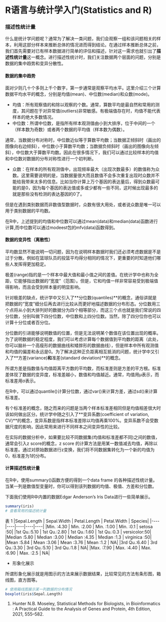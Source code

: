 # R语言与统计学入门(Statistics and R)

### 描述性统计量
什么是统计学问题呢？通常为了解决一类问题，我们会观察一组和该问题相关的样本，利用这部分样本来推断总体的情况进而得到结论。在通过样本推断总体之前，我们首先需要对已有样本数据进行简单的评估和描述，针对这一需求也就引出了**描述性统计量**这一概念。进行描述性统计时，我们关注数据两个层面的问题，分别是数据的集中趋势和变异分散性。

#### 数据的集中趋势
面对少则几十个多则上千个数字，第一步通常是观察平均水平。这里介绍三个计算数据平均水平的概念，分别是均值(mean)、中位数(median)和众数(mode)。
* 均值：所有观察值的和除以观察的个数。通常，算数平均是最自然和常用的测度，其问题在于对异常值(outliers)非常敏感。有极端值存在时，均值不能代表样本的绝大多数情况。
* 中位数：所谓中位数，是指所有样本观测值由小到大排序，位于中间的一个（样本数为奇数）或者两个数据的平均值（样本数为偶数）。

通常，当数据分布对称时，中位数近似等于算数平均数；当数据正倾斜时（画出的图像向右边倾斜），中位数小于算数平均数；当数据负倾斜时（画出的图像向左倾斜），中位数大于算数平均数。因此在很多情况下，我们可以通过比较样本的均值和中位数对数据的分布对称性进行一个初判断。

* 众数：在样本的所有观测值中，出现频率最大（出现次数最多）的数值称为众数。这里需要说明的是，当数据量很大而且数值不会多次重复出现时众数并不能给我带来太多的信息。比如当你计算上万个基因的表达量后，得到众数最可能的是0，因为每个基因的表达值或多或少都有一些不同，这时候出现最多的就是那些没有检测的表达基因的0了。

但是在遇到类别数据而非数值型数据时，众数有很大用处，或者说众数是唯一可以用于类别数据的平均数。

在R中，上述提到的均值和中位数可以通过mean(data)和median(data)函数进行计算,而中位数可以通过modeest包的mfv(data)函数得到。

#### 数据的变异性（离散性）
平均数显然不能说明一切问题，因为在说明样本数据时我们还必须考虑数据是不是过于分散。例如在篮球队员的投篮平均得分相同的情况下，更重要的时知道他们哪些人发挥得更加稳定。

极差(range)指的是一个样本中最大值和最小值之间的差值。在统计学中也称为全距，它能够指出数据的“宽度”（范围）。但是，它和均值一样非常容易受到极端值得影响，而且会受到样本量的明显影响。

针对极差的缺点，统计学中又引入了**分位数(quantiles)**的概念，通俗讲就是把数据的“宽度”细分后再去进行比较从而更好地描述数据的分布形态。分位数用三个点将从小到大排列好的数据分为四个相等部分，而这三个点也就是我们常说的四分位数，分别叫做下四分位数，中位数和上四分位数。当然，除了四分位你也可以计算十分位或者百分位。

分位数的引进能够说明数值的位置，但是无法说明某个数值在该位置出现的概率。为了说明数据的稳定程度，我们可以考虑计算每个数据值到平均数的距离（此处，你可以脑补一个高瘦形的数据曲线和矮胖形的数据曲线），但是样本中所有观测值和均值的偏差和永远是0。为了解决这种正负距离相互抵消的问题，统计学中又引入了**方差(variance)**和**准差(standard deviation)**的概念。

所谓方差是指数值与均值距离平方数的平均数，而标准差则是方差的平方根。标准差体现了数据的变异度，标准差越小，数值和均值越近。通常，均值用μ表示，而标准差用σ表示。

在R中，可以通过quantile()计算分位数，通过var()来计算方差，通过sd()来计算标准差。

有个标准差的概念，随之而来的问题是当两个样本标准差相同但是均值相差很大时该如何做出区分。统计学中随之引入了**变异系数(coefficient of variation, CV)**的概念，变异系数是指样本标准差除以均值再乘100%。变异系数不会受数据尺度的影响，因此常用来进行不同样本之间变异性的比较。

在实际的数据分析中，如果要比较不同数据集(均值和标准差都不同)之间的数值，通常会引入z score的概念，z score 的计算方法是用某一数值减去均值，再除以标准差。通过对原始数据进行z变换，我们将不同数据集转化为一个新的均值为0，标准差为1的分布。

#### 计算描述性统计量
在R中，使用summary()函数方便的得到一个data frame 的各种描述性统计量。当某一列是数值型变量时，你可以得到该列数据的均值、极值、方差和分位数。

下面我们使用R中内置的数据Edgar Anderson’s Iris Data进行一些简单展示。

```R
summary(iris)
# 查看常用的描述统计量
```

表 1	
|Sepal.Length |	Sepal.Width |	Petal.Length |	Petal.Width |	Species|
|----|----|----|----|----|
|Min. :4.30 |	Min. :2.00 |	Min. :1.00 |	Min. :0.1 |	setosa :50|
|1st Qu.:5.10 |	1st Qu.:2.80 |	1st Qu.:1.60 |	1st Qu.:0.3 |	versicolor:50|
|Median :5.80 |	Median :3.00 |	Median :4.35 |	Median :1.3 |	virginica :50|
|Mean :5.84 |	Mean :3.06 |	Mean :3.76 |	Mean :1.2 |	NA|
|3rd Qu.:6.40 |	3rd Qu.:3.30 |	3rd Qu.:5.10 |	3rd Qu.:1.8 |	NA|
|Max. :7.90 |	Max. :4.40 |	Max. :6.90 |	Max. :2.5 |	NA|

* 形象化展示

所谓形象化展示就是用图示的方法来展示数据结果，比较常见的方法有条形图，箱线图，直方图等。
```R
# 使用箱线图展示某一列数据的分布情况
boxplot(iris$Sepal.Length)
```

1. Hunter N.B. Moseley, Statistical Methods for Biologists, in Bioinformatics : A Practical Guide to the Analysis of Genes and Protein, 4th Edition, 2021, 555–582.